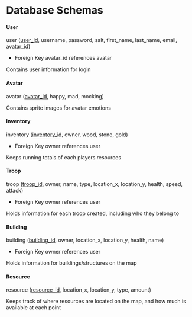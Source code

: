 # Database Schemas

#### User

user (<ins>user_id</ins>, username, password, salt, first_name, last_name, email, avatar_id)

* Foreign Key avatar_id references avatar

Contains user information for login

#### Avatar

avatar (<ins>avatar_id</ins>, happy, mad, mocking)

Contains sprite images for avatar emotions

#### Inventory

inventory (<ins>inventory_id</ins>, owner, wood, stone, gold)

* Foreign Key owner references user

Keeps running totals of each players resources

#### Troop

troop (<ins>troop_id</ins>, owner, name, type, location_x, location_y, health, speed, attack)

* Foreign Key owner references user

Holds information for each troop created, including who they belong to

#### Building

building (<ins>building_id</ins>, owner, location_x, location_y,  health, name)

* Foreign Key owner references user

Holds information for buildings/structures on the map

#### Resource

resource (<ins>resource_id</ins>, location_x, location_y, type, amount)

Keeps track of where resources are located on the map, and how much is available at each point
